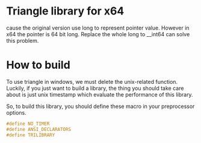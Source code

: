 # Triangle library for x64

cause the original version use long to represent pointer value. However in x64 the  pointer is 64 bit long. Replace the whole long to __int64 can solve this problem.

# How to build

To use triangle in windows, we must delete the unix-related function. Luckily, if you just want to build a library, the thing you should take care about is just unix timestamp which evaluate the performance of this library.

So, to build this library, you should define these macro in your preprocessor options.

```c++
#define NO_TIMER
#define ANSI_DECLARATORS
#define TRILIBRARY
```